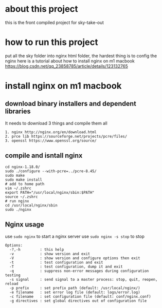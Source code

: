 # about this project
this is the front compiled project for sky-take-out

# how to run this project
put all the sky folder into nginx html folder, the hardest thing is to config the nginx
here is a tutorial about how to install nginx on m1 macbook https://blog.csdn.net/qq_23858785/article/details/123132765

# install nginx on m1 macbook

## download binary installers and dependent libraries
It needs to download 3 things and compile them all
```shell
1. nginx http://nginx.org/en/download.html
2. prce lib https://sourceforge.net/projects/pcre/files/
3. openssl https://www.openssl.org/source/
```
## compile and isntall nginx
```shell
cd nginx-1.18.0/
sudo ./configure --with-pcre=../pcre-8.45/ 
sudo make
sudo make install
# add to home path
vim ~/.zshrc
export PATH="/usr/local/nginx/sbin:$PATH"
source ~/.zshrc
# run nginx
cd /usr/local/nginx/sbin
sudo ./nginx
```

## Nginx usage
use `sudo nginx` to start a nginx server
use `sudo nginx -s stop` to stop
```shell
Options:
  -?,-h         : this help
  -v            : show version and exit
  -V            : show version and configure options then exit
  -t            : test configuration and exit
  -T            : test configuration, dump it and exit
  -q            : suppress non-error messages during configuration testing
  -s signal     : send signal to a master process: stop, quit, reopen, reload
  -p prefix     : set prefix path (default: /usr/local/nginx/)
  -e filename   : set error log file (default: logs/error.log)
  -c filename   : set configuration file (default: conf/nginx.conf)
  -g directives : set global directives out of configuration file
```

